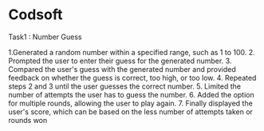# Codsoft
 Task1 : Number Guess

 
1.Generated a random number within a specified range, such as 1 to 100.
2. Prompted the user to enter their guess for the generated number.
3. Compared the user's guess with the generated number and provided feedback on whether the guess
is correct, too high, or too low.
4. Repeated steps 2 and 3 until the user guesses the correct number.
5. Limited the number of attempts the user has to guess the number.
6. Added the option for multiple rounds, allowing the user to play again.
7. Finally displayed the user's score, which can be based on the less number of attempts taken or rounds won
